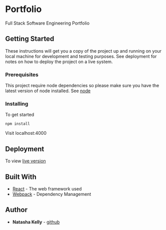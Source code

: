 # Portfolio

Full Stack Software Engineering Portfolio

## Getting Started

These instructions will get you a copy of the project up and running on your local machine for development and testing purposes. See deployment for notes on how to deploy the project on a live system.

### Prerequisites

This project require node dependencies so please make sure you have the latest version of node installed. See [node](https://nodejs.org/en/)


### Installing

To get started

```
npm install
```
Visit localhost:4000


## Deployment

To view [live version](http://www.somthinggoeshere.com/)

## Built With

* [React](https://reactjs.org) - The web framework used
* [Webpack](https://webpack.js.org) - Dependency Management


## Author

* **Natasha Kelly** - [github](https://github.com/gURLmeetsCode)
